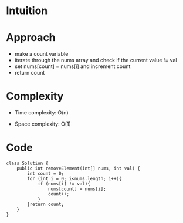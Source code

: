 # Intuition
<!-- Describe your first thoughts on how to solve this problem. -->

# Approach
<!-- Describe your approach to solving the problem. -->
- make a count variable
- iterate through the nums array and check if the current value != val
- set nums[count] = nums[i] and increment count
- return count

# Complexity
- Time complexity: O(n)
<!-- Add your time complexity here, e.g. $$O(n)$$ -->

- Space complexity: O(1)
<!-- Add your space complexity here, e.g. $$O(n)$$ -->

# Code
```
class Solution {
    public int removeElement(int[] nums, int val) {
        int count = 0;
        for (int i = 0; i<nums.length; i++){
            if (nums[i] != val){
                nums[count] = nums[i];
                count++;
            }
        }return count;
    }
}
```